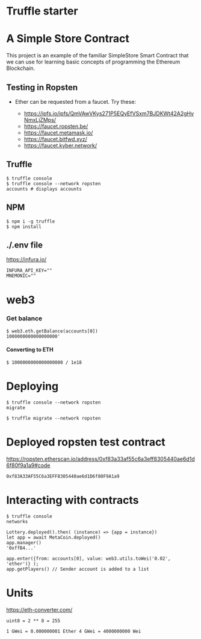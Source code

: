 # Truffle starter


# A Simple Store Contract

This project is an example of the familiar SimpleStore Smart Contract that we can use for learning basic concepts of programming the Ethereum Blockchain.

## Testing in Ropsten

* Ether can be requested from a faucet. Try these:

  - https://ipfs.io/ipfs/QmVAwVKys271P5EQyEfVSxm7BJDKWt42A2gHvNmxLjZMps/
  - https://faucet.ropsten.be/
  - https://faucet.metamask.io/
  - https://faucet.bitfwd.xyz/
  - https://faucet.kyber.network/

## Truffle
```
$ truffle console
$ truffle console --network ropsten
accounts # displays accounts
```

## NPM
```
$ npm i -g truffle  
$ npm install
```

## ./.env file

https://infura.io/ 
```
INFURA_API_KEY=""
MNEMONIC=""
```


# web3

### Get balance
```
$ web3.eth.getBalance(accounts[0]) 
1000000000000000000'
```

#### Converting to ETH
```
$ 1000000000000000000 / 1e18
```



 # Deploying
 ```
 $ truffle console --network ropsten
 migrate
 ```

```
$ truffle migrate --network ropsten
```

# Deployed ropsten test contract 

https://ropsten.etherscan.io/address/0xf83a33af55c6a3eff8305440ae6d1d6f80f9a1a9#code

`
0xf83A33AF55C6a3EFF8305440ae6d1D6f80F9A1a9
`

# Interacting with contracts
 ```
 $ truffle console 
 networks

Lottery.deployed().then( (instance) => {app = instance})
let app = await MetaCoin.deployed()
app.manager()
'0xffB4...'

app.enter({from: accounts[0], value: web3.utils.toWei('0.02', 'ether')} );
app.getPlayers() // Sender account is added to a list

 ```
# Units

https://eth-converter.com/

`
uint8 = 2 ** 8 = 255
`

`
1 GWei = 0.000000001 Ether
4 GWei = 4000000000 Wei
`
